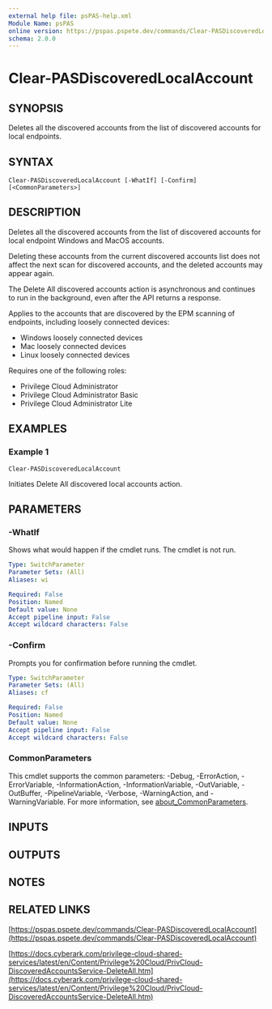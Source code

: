 ```yaml
---
external help file: psPAS-help.xml
Module Name: psPAS
online version: https://pspas.pspete.dev/commands/Clear-PASDiscoveredLocalAccount
schema: 2.0.0
---
```


# Clear-PASDiscoveredLocalAccount

## SYNOPSIS
Deletes all the discovered accounts from the list of discovered accounts for local endpoints.

## SYNTAX

```
Clear-PASDiscoveredLocalAccount [-WhatIf] [-Confirm] [<CommonParameters>]
```

## DESCRIPTION
Deletes all the discovered accounts from the list of discovered accounts for local endpoint Windows and MacOS accounts.

Deleting these accounts from the current discovered accounts list does not affect the next scan for discovered accounts, and the deleted accounts may appear again.

The Delete All discovered accounts action is asynchronous and continues to run in the background, even after the API returns a response.

Applies to the accounts that are discovered by the EPM scanning of endpoints, including loosely connected devices:
- Windows loosely connected devices
- Mac loosely connected devices
- Linux loosely connected devices

Requires one of the following roles:
- Privilege Cloud Administrator
- Privilege Cloud Administrator Basic
- Privilege Cloud Administrator Lite

## EXAMPLES

### Example 1
```
Clear-PASDiscoveredLocalAccount
```

Initiates Delete All discovered local accounts action.

## PARAMETERS

### -WhatIf
Shows what would happen if the cmdlet runs.
The cmdlet is not run.

```yaml
Type: SwitchParameter
Parameter Sets: (All)
Aliases: wi

Required: False
Position: Named
Default value: None
Accept pipeline input: False
Accept wildcard characters: False
```

### -Confirm
Prompts you for confirmation before running the cmdlet.

```yaml
Type: SwitchParameter
Parameter Sets: (All)
Aliases: cf

Required: False
Position: Named
Default value: None
Accept pipeline input: False
Accept wildcard characters: False
```

### CommonParameters
This cmdlet supports the common parameters: -Debug, -ErrorAction, -ErrorVariable, -InformationAction, -InformationVariable, -OutVariable, -OutBuffer, -PipelineVariable, -Verbose, -WarningAction, and -WarningVariable. For more information, see [about_CommonParameters](http://go.microsoft.com/fwlink/?LinkID=113216).

## INPUTS

## OUTPUTS

## NOTES

## RELATED LINKS

[https://pspas.pspete.dev/commands/Clear-PASDiscoveredLocalAccount](https://pspas.pspete.dev/commands/Clear-PASDiscoveredLocalAccount)

[https://docs.cyberark.com/privilege-cloud-shared-services/latest/en/Content/Privilege%20Cloud/PrivCloud-DiscoveredAccountsService-DeleteAll.htm](https://docs.cyberark.com/privilege-cloud-shared-services/latest/en/Content/Privilege%20Cloud/PrivCloud-DiscoveredAccountsService-DeleteAll.htm)
